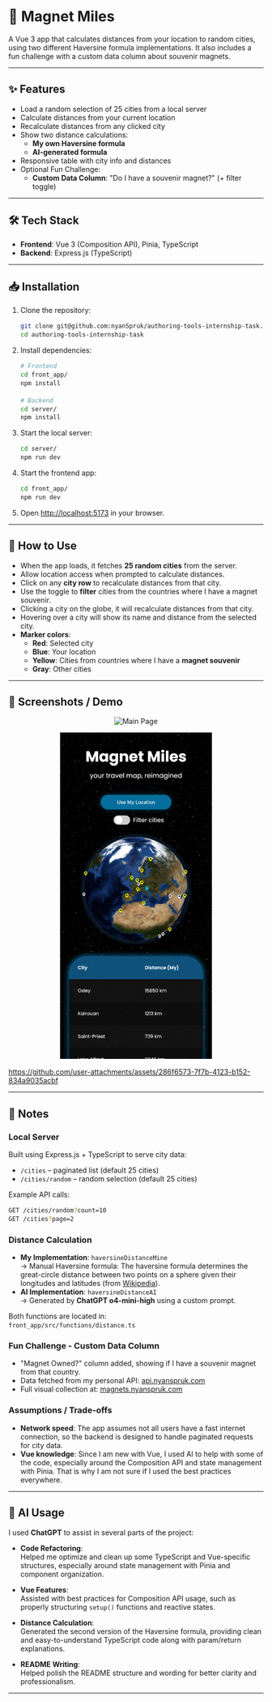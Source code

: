 # 🧲 Magnet Miles

A Vue 3 app that calculates distances from your location to random cities, using two different Haversine formula implementations. It also includes a fun challenge with a custom data column about souvenir magnets.

---

## ✨ Features

- Load a random selection of 25 cities from a local server
- Calculate distances from your current location
- Recalculate distances from any clicked city
- Show two distance calculations: 
  - **My own Haversine formula**
  - **AI-generated formula**
- Responsive table with city info and distances
- Optional Fun Challenge:
  - **Custom Data Column**: "Do I have a souvenir magnet?" (+ filter toggle)

---

## 🛠️ Tech Stack

- **Frontend**: Vue 3 (Composition API), Pinia, TypeScript
- **Backend**: Express.js (TypeScript)

---

## 📥 Installation

1. Clone the repository:
   ```bash
   git clone git@github.com:nyanSpruk/authoring-tools-internship-task.git
   cd authoring-tools-internship-task
   ```

2. Install dependencies:
   ```bash
   # Frontend
   cd front_app/
   npm install
   
   # Backend
   cd server/
   npm install
   ```

3. Start the local server:
   ```bash
   cd server/
   npm run dev
   ```

4. Start the frontend app:
   ```bash
   cd front_app/
   npm run dev
   ```

5. Open [http://localhost:5173](http://localhost:5173) in your browser.

---

## 🧪 How to Use

- When the app loads, it fetches **25 random cities** from the server.
- Allow location access when prompted to calculate distances.
- Click on any **city row** to recalculate distances from that city.
- Use the toggle to **filter** cities from the countries where I have a magnet souvenir.
- Clicking a city on the globe, it will recalculate distances from that city.
- Hovering over a city will show its name and distance from the selected city.
- **Marker colors**:
  - **Red**: Selected city
  - **Blue**: Your location
  - **Yellow**: Cities from countries where I have a **magnet souvenir**
  - **Gray**: Other cities

---

## 📸 Screenshots / Demo

<p align="center">
  <img src="./media/desktop-1.png" alt="Main Page" width="800"/>
</p>

<p align="center">
  <img src="./media/mobile-1.png" alt="Mobile View" width="300"/>
</p>


https://github.com/user-attachments/assets/286f6573-7f7b-4123-b152-834a9035acbf


---

## 📘 Notes

### Local Server

Built using Express.js + TypeScript to serve city data:
- `/cities` – paginated list (default 25 cities)
- `/cities/random` – random selection (default 25 cities)

Example API calls:
```bash
GET /cities/random?count=10
GET /cities?page=2
```

### Distance Calculation

- **My Implementation**: `haversineDistanceMine`  
  → Manual Haversine formula:
  The haversine formula determines the great-circle distance between two points on a sphere given their longitudes and latitudes
   (from [Wikipedia](https://en.wikipedia.org/wiki/Haversine_formula)).
- **AI Implementation**: `haversineDistanceAI`  
  → Generated by **ChatGPT o4-mini-high** using a custom prompt.  

Both functions are located in:  
`front_app/src/functions/distance.ts`

### Fun Challenge - Custom Data Column

- "Magnet Owned?" column added, showing if I have a souvenir magnet from that country.
- Data fetched from my personal API: [api.nyanspruk.com](https://api.nyanspruk.com)
- Full visual collection at: [magnets.nyanspruk.com](https://magnets.nyanspruk.com)

### Assumptions / Trade-offs
- **Network speed**: The app assumes not all users have a fast internet connection, so the backend is designed to handle paginated requests for city data.
- **Vue knowledge**: Since I am new with Vue, I used AI to help with some of the code, especially around the Composition API and state management with Pinia. That is why I am not sure if I used the best practices everywhere.

---

## 🤖 AI Usage

I used **ChatGPT** to assist in several parts of the project:

- **Code Refactoring**:  
  Helped me optimize and clean up some TypeScript and Vue-specific structures, especially around state management with Pinia and component organization.
  
- **Vue Features**:  
  Assisted with best practices for Composition API usage, such as properly structuring `setup()` functions and reactive states.
  
- **Distance Calculation**:  
  Generated the second version of the Haversine formula, providing clean and easy-to-understand TypeScript code along with param/return explanations.
  
- **README Writing**:  
  Helped polish the README structure and wording for better clarity and professionalism.

---
